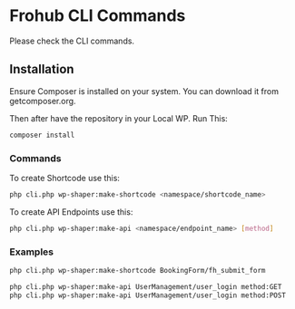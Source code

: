# Frohub CLI Commands

Please check the CLI commands.

## Installation

Ensure Composer is installed on your system. You can download it from getcomposer.org.

Then after have the repository in your Local WP. Run This:

```bash
composer install
```

### Commands

To create Shortcode use this:

```bash
php cli.php wp-shaper:make-shortcode <namespace/shortcode_name>
```

To create API Endpoints use this:

```bash
php cli.php wp-shaper:make-api <namespace/endpoint_name> [method]
```


### Examples

```bash
php cli.php wp-shaper:make-shortcode BookingForm/fh_submit_form
```

```bash
php cli.php wp-shaper:make-api UserManagement/user_login method:GET
php cli.php wp-shaper:make-api UserManagement/user_login method:POST
```


